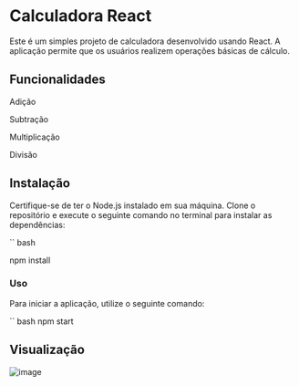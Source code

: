 # Calculadora React

Este é um simples projeto de calculadora desenvolvido usando React. A aplicação permite que os usuários realizem operações básicas de cálculo.

## Funcionalidades
Adição

Subtração

Multiplicação

Divisão


## Instalação

Certifique-se de ter o Node.js instalado em sua máquina. Clone o repositório e execute o seguinte comando no terminal para instalar as dependências:

`` bash

npm install


### Uso
Para iniciar a aplicação, utilize o seguinte comando:

`` bash
npm start

## Visualização
![image](https://github.com/linikersilva01/Calculadora-React/assets/111355226/ec78d2be-ffd5-48f7-af24-958af2f3ce38)
